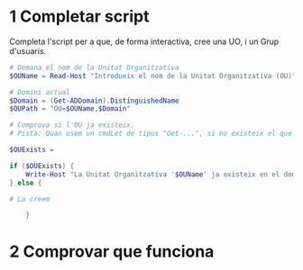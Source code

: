 
# 1 Completar script

Completa l'script per a que, de forma interactiva, cree una UO, i un Grup d'usuaris.

```powershell
# Demana el nom de la Unitat Organitzativa
$OUName = Read-Host "Introdueix el nom de la Unitat Organitzativa (OU)"

# Domini actual
$Domain = (Get-ADDomain).DistinguishedName
$OUPath = "OU=$OUName,$Domain"

# Comprova si l'OU ja existeix.
# Pista: Quan usem un cmdLet de tipus "Get-...", si no existeix el que busquem ens torna un NULL.

$OUExists = 

if ($OUExists) {
    Write-Host "La Unitat Organitzativa '$OUName' ja existeix en el domini." -ForegroundColor Yellow
} else {

# La creem

    }

```

# 2 Comprovar que funciona


